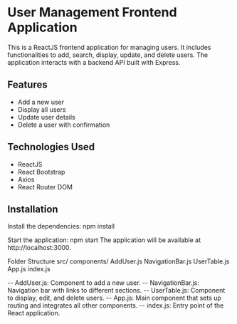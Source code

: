 # User Management Frontend Application

This is a ReactJS frontend application for managing users. It includes functionalities to add, search, display, update, and delete users. The application interacts with a backend API built with Express.

## Features

- Add a new user
- Display all users
- Update user details
- Delete a user with confirmation

## Technologies Used

- ReactJS
- React Bootstrap
- Axios
- React Router DOM

## Installation
Install the dependencies:
npm install

Start the application:
npm start
The application will be available at http://localhost:3000.

Folder Structure
src/
  components/
    AddUser.js
    NavigationBar.js
    UserTable.js
  App.js
  index.js

-- AddUser.js: Component to add a new user.
-- NavigationBar.js: Navigation bar with links to different sections.
-- UserTable.js: Component to display, edit, and delete users.
-- App.js: Main component that sets up routing and integrates all other components.
-- index.js: Entry point of the React application.